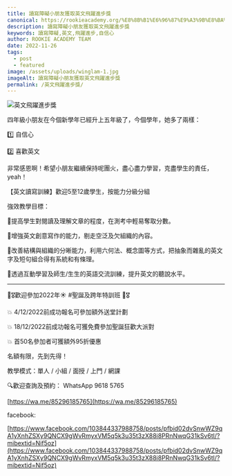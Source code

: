 ```yaml
---
title: 讀寫障礙小朋友獲取英文飛躍進步獎
canonical: https://rookieacademy.org/%E8%8B%B1%E6%96%87%E9%A3%9B%E8%BA%8D%E9%80%B2%E6%AD%A5%E7%8D%8E/
description: 讀寫障礙小朋友獲取英文飛躍進步獎
keywords: 讀寫障礙,英文,飛躍進步,自信心
author: ROOKIE ACADEMY TEAM
date: 2022-11-26
tags:
  - post
  - featured
image: /assets/uploads/winglam-1.jpg
imageAlt: 讀寫障礙小朋友獲取英文飛躍進步獎
permalink: /英文飛躍進步獎/
---
```

![英文飛躍進步獎](/assets/uploads/winglam-2.jpg)

四年級小朋友在今個新學年已經升上五年級了，今個學年，她多了兩樣：

1️⃣ 自信心

2️⃣ 喜歡英文

非常感恩啊！希望小朋友繼續保持呢團火，盡心盡力學習，克盡學生的責任，yeah！

【英文讀寫訓練】歡迎5至12歲學生，按能力分級分組

強效教學目標：

📝提高學生對閱讀及理解文章的程度，在測考中輕易奪取分數。

📝增強英文創意寫作的能力，剔走空泛及欠組織的內容。

📝改善結構與組織的分晰能力，利用六何法、概念圖等方式，把抽象而雜亂的英文字及短句組合得有系統和有條理。

📝透過互動學習及師生/生生的英語交流訓練，提升英文的聽說水平。

----------------------------------------------------------------------------------------------------

🥰🎖️歡迎參加2022年☀️ #聖誕及跨年特訓班 🥰🎖️

💥 4/12/2022前成功報名可參加額外送堂計劃

💥 18/12/2022前成功報名可獲免費參加聖誕狂歡大派對

💥 首50名參加者可獲額外95折優惠

名額有限，先到先得！

教學模式：單人 / 小組 / 面授 / 上門 / 網課

🔍歡迎查詢及預約： WhatsApp 9618 5765 

[https://wa.me/85296185765](https://wa.me/85296185765)

facebook:

[https://www.facebook.com/103844337988758/posts/pfbid02dvSnwWZ9qA1yXnhZSXy9QNCX9gWvRmyxVM5q5k3u35t3zX88i8PRnNwqG31kSv6tl/?mibextid=Nif5oz](https://www.facebook.com/103844337988758/posts/pfbid02dvSnwWZ9qA1yXnhZSXy9QNCX9gWvRmyxVM5q5k3u35t3zX88i8PRnNwqG31kSv6tl/?mibextid=Nif5oz)